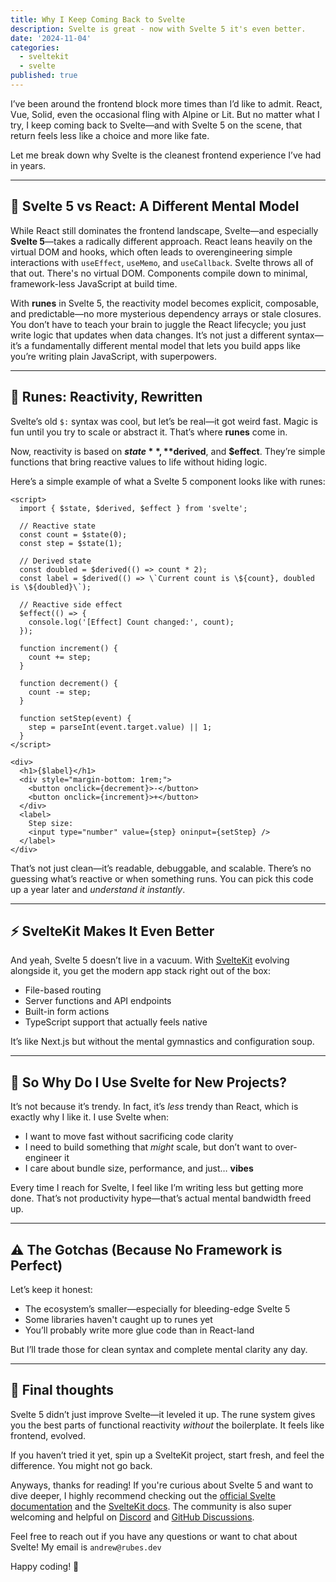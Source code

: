 ```yaml
---
title: Why I Keep Coming Back to Svelte
description: Svelte is great - now with Svelte 5 it's even better.
date: '2024-11-04'
categories:
  - sveltekit
  - svelte
published: true
---
```


I’ve been around the frontend block more times than I’d like to admit. React, Vue, Solid, even the occasional fling with Alpine or Lit. But no matter what I try, I keep coming back to Svelte—and with Svelte 5 on the scene, that return feels less like a choice and more like fate.

Let me break down why Svelte is the cleanest frontend experience I’ve had in years.

---

## 🤜 Svelte 5 vs React: A Different Mental Model

While React still dominates the frontend landscape, Svelte—and especially **Svelte 5**—takes a radically different approach. React leans heavily on the virtual DOM and hooks, which often leads to overengineering simple interactions with `useEffect`, `useMemo`, and `useCallback`. Svelte throws all of that out. There's no virtual DOM. Components compile down to minimal, framework-less JavaScript at build time.

With **runes** in Svelte 5, the reactivity model becomes explicit, composable, and predictable—no more mysterious dependency arrays or stale closures. You don’t have to teach your brain to juggle the React lifecycle; you just write logic that updates when data changes. It’s not just a different syntax—it’s a fundamentally different mental model that lets you build apps like you’re writing plain JavaScript, with superpowers.

---

## 🔮 Runes: Reactivity, Rewritten

Svelte’s old `$:` syntax was cool, but let’s be real—it got weird fast. Magic is fun until you try to scale or abstract it. That’s where **runes** come in.

Now, reactivity is based on **$state**, **$derived**, and **$effect**. They’re simple functions that bring reactive values to life without hiding logic.

Here’s a simple example of what a Svelte 5 component looks like with runes:

```svelte
<script>
  import { $state, $derived, $effect } from 'svelte';

  // Reactive state
  const count = $state(0);
  const step = $state(1);

  // Derived state
  const doubled = $derived(() => count * 2);
  const label = $derived(() => \`Current count is \${count}, doubled is \${doubled}\`);

  // Reactive side effect
  $effect(() => {
    console.log('[Effect] Count changed:', count);
  });

  function increment() {
    count += step;
  }

  function decrement() {
    count -= step;
  }

  function setStep(event) {
    step = parseInt(event.target.value) || 1;
  }
</script>

<div>
  <h1>{$label}</h1>
  <div style="margin-bottom: 1rem;">
    <button onclick={decrement}>-</button>
    <button onclick={increment}>+</button>
  </div>
  <label>
    Step size:
    <input type="number" value={step} oninput={setStep} />
  </label>
</div>
```

That’s not just clean—it’s readable, debuggable, and scalable. There’s no guessing what’s reactive or when something runs. You can pick this code up a year later and _understand it instantly_.

---

## ⚡️ SvelteKit Makes It Even Better

And yeah, Svelte 5 doesn’t live in a vacuum. With [SvelteKit](https://kit.svelte.dev/) evolving alongside it, you get the modern app stack right out of the box:

- File-based routing
- Server functions and API endpoints
- Built-in form actions
- TypeScript support that actually feels native

It’s like Next.js but without the mental gymnastics and configuration soup.

---

## 💬 So Why Do I Use Svelte for New Projects?

It’s not because it’s trendy. In fact, it’s _less_ trendy than React, which is exactly why I like it. I use Svelte when:

- I want to move fast without sacrificing code clarity
- I need to build something that _might_ scale, but don’t want to over-engineer it
- I care about bundle size, performance, and just… **vibes**

Every time I reach for Svelte, I feel like I’m writing less but getting more done. That’s not productivity hype—that’s actual mental bandwidth freed up.

---

## ⚠️ The Gotchas (Because No Framework is Perfect)

Let’s keep it honest:

- The ecosystem’s smaller—especially for bleeding-edge Svelte 5
- Some libraries haven't caught up to runes yet
- You’ll probably write more glue code than in React-land

But I’ll trade those for clean syntax and complete mental clarity any day.

---

## 🏁 Final thoughts

Svelte 5 didn’t just improve Svelte—it leveled it up. The rune system gives you the best parts of functional reactivity _without_ the boilerplate. It feels like frontend, evolved.

If you haven’t tried it yet, spin up a SvelteKit project, start fresh, and feel the difference. You might not go back.

Anyways, thanks for reading! If you're curious about Svelte 5 and want to dive deeper, I highly recommend checking out the [official Svelte documentation](https://svelte.dev/docs) and the [SvelteKit docs](https://kit.svelte.dev/docs). The community is also super welcoming and helpful on [Discord](https://svelte.dev/chat) and [GitHub Discussions](https://github.com/sveltejs/svelte/discussions).

Feel free to reach out if you have any questions or want to chat about Svelte! My email is `andrew@rubes.dev`

Happy coding! 🚀
